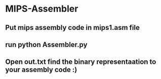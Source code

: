 # MIPS-Assembler
## Put mips assembly code in mips1.asm file
## run python Assembler.py
## Open out.txt find the binary representaation to your assembly code :)
